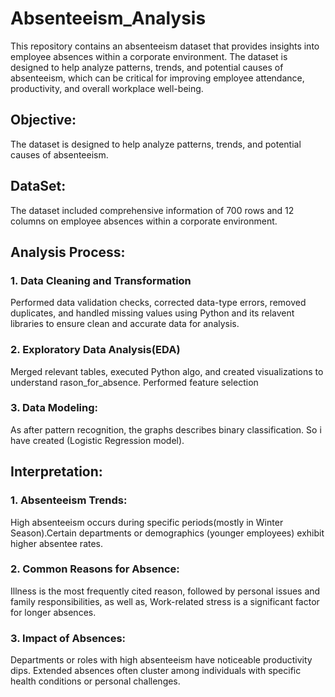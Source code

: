 
# Absenteeism_Analysis
This repository contains an absenteeism dataset that provides insights into employee absences within a corporate environment. The dataset is designed to help analyze patterns, trends, and potential causes of absenteeism, which can be critical for improving employee attendance, productivity, and overall workplace well-being.

## Objective:
The dataset is designed to help analyze patterns, trends, and potential causes of absenteeism.
## DataSet:
The dataset included comprehensive information of 700 rows and 12 columns on employee absences within a corporate environment.




## Analysis Process:
### 1. Data Cleaning and Transformation
 Performed data validation checks, corrected data-type errors, removed duplicates, and handled missing values using Python and its relavent libraries to ensure clean and accurate data for analysis.
 ### 2.  Exploratory Data Analysis(EDA)
 Merged relevant tables, executed Python algo, and   created visualizations to understand rason_for_absence.
 Performed feature selection
 ### 3. Data Modeling:
 As after pattern recognition, the graphs describes binary classification. So i have created (Logistic Regression model).
 

## Interpretation:
### 1. Absenteeism Trends:
High absenteeism occurs during specific periods(mostly in Winter Season).Certain departments or demographics
(younger employees) exhibit higher absentee rates.
### 2. Common Reasons for Absence:
Illness is the most frequently cited reason, followed by personal issues and family responsibilities, as well as,
Work-related stress is a significant factor for longer absences.
### 3. Impact of Absences:
Departments or roles with high absenteeism have noticeable productivity dips.
Extended absences often cluster among individuals with specific health conditions or personal challenges.